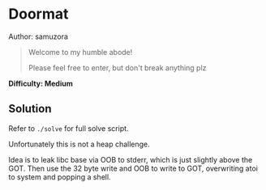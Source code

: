 # Doormat

Author: samuzora

> Welcome to my humble abode!
>
> Please feel free to enter, but don't break anything plz

**Difficulty: Medium**

## Solution

Refer to `./solve` for full solve script.

Unfortunately this is not a heap challenge.

Idea is to leak libc base via OOB to stderr, which is just slightly above the GOT. Then use the 32 byte write and OOB to write to GOT, overwriting atoi to system and popping a shell.
